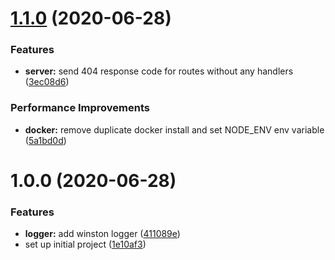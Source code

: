# [1.1.0](https://github.com/davidgarvie/api-gateway/compare/v1.0.0...v1.1.0) (2020-06-28)


### Features

* **server:** send 404 response code for routes without any handlers ([3ec08d6](https://github.com/davidgarvie/api-gateway/commit/3ec08d694797934ac5428f1ac158d9c96e75bb84))


### Performance Improvements

* **docker:** remove duplicate docker install and set NODE_ENV env variable ([5a1bd0d](https://github.com/davidgarvie/api-gateway/commit/5a1bd0dfd5e4d321205c5144c2a14f55ada6471e))

# 1.0.0 (2020-06-28)


### Features

* **logger:** add winston logger ([411089e](https://github.com/davidgarvie/api-gateway/commit/411089e27b4b15a75dca75937687cf08f39f2ac8))
* set up initial project ([1e10af3](https://github.com/davidgarvie/api-gateway/commit/1e10af3c4759abe0f65d6ca9958fa487ca1354bf))
